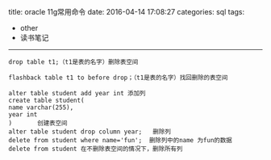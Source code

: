 title: oracle 11g常用命令
date: 2016-04-14 17:08:27
categories: sql
tags: 
- other
- 读书笔记
---
```
drop table t1;（t1是表的名字）删除表空间

flashback table t1 to before drop；（t1是表的名字）找回删除的表空间

alter table student add year int 添加列
create table student(
name varchar(255),
year int
)       创建表空间
alter table student drop column year;   删除列
delete from student where name='fun';  删除列中的name 为fun的数据
delete from student 在不删除表空间的情况下，删除所有列
```